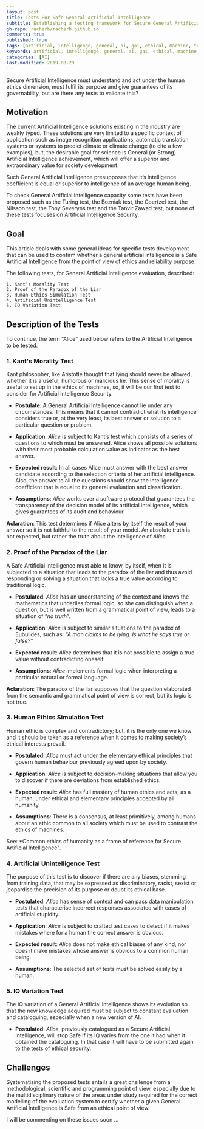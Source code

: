 ```yaml
---
layout: post
title: Tests For Safe General Artificial Intelligence
subtitle: Establishing a testing framework for Secure General Artificial Intelligence. 
gh-repo: racherb/racherb.github.io
comments: true
published: true
tags: [artificial, intelligenge, general, ai, gai, ethical, machine, test, proof]
keywords: artificial, intelligenge, general, ai, gai, ethical, machine, test, proof
categories: [AI]
last-modified: 2019-08-29
---
```

Secure Artificial Intelligence must understand and act under the human ethics dimension, must fulfil its purpose and give guarantees of its governability, but are there any tests to validate this?

## Motivation

The current Artificial Intelligence solutions existing in the industry are weakly typed. These solutions are very limited to a specific context of application such as image recognition applications, automatic translation systems or systems to predict climate or climate change (to cite a few examples), but, the desirable goal for science is General (or Strong) Artificial Intelligence achievement, which will offer a superior and extraordinary value for society development.

Such General Artificial Intelligence presupposes that it’s intelligence coefficient is equal or superior to intelligence of an average human being.

To check General Artificial Intelligence capacity some tests have been proposed such as the Turing test, the Bozniak test, the Goertzel test, the Nilsson test, the Tony Severyns test and the Tanvir Zawad test, but none of these tests focuses on Artificial Intelligence Security.

## Goal

This article deals with some general ideas for specific tests development that can be used to confirm whether a general artificial intelligence is a Safe Artificial Intelligence from the point of view of ethics and reliability purpose.

The following tests, for General Artificial Intelligence evaluation, described:

    1. Kant’s Morality Test
    2. Proof of the Paradox of the Liar
    3. Human Ethics Simulation Test
    4. Artificial Unintelligence Test
    5. IQ Variation Test

## Description of the Tests

To continue, the term “Alice” used below refers to the Artificial Intelligence to be tested.

### 1. Kant's Morality Test

Kant philosopher, like Aristotle thought that lying should never be allowed, whether it is a useful, humorous or malicious lie. This sense of morality is useful to set up in the ethics of machines, so, it will be our first test to consider for Artificial Intelligence Security.

- **Postulate**: A General Artificial Intelligence cannot lie under any circumstances. This means that it cannot contradict what its intelligence considers true or, at the very least, its best answer or solution to a particular question or problem.

- **Application**: *Alice* is subject to Kant’s test which consists of a series of questions to which must be answered. Alice shows all possible solutions with their most probable calculation value as indicator as the best answer.

- **Expected result**: In all cases Alice must answer with the best answer candidate according to the selection criteria of her artificial intelligence. Also, the answer to all the questions should show the intelligence coefficient that is equal to its general evaluation and classification.

- **Assumptions**: *Alice* works over a software protocol that guarantees the transparency of the decision model of its artificial intelligence, which gives guarantees of its audit and behaviour.

**Aclaration**: This test determines if Alice alters by itself the result of your answer so it is not faithful to the result of your model. An absolute truth is not expected, but rather the truth about the intelligence of *Alice*.

### 2. Proof of the Paradox of the Liar

A Safe Artificial Intelligence must able to know, by itself, when it is subjected to a situation that leads to the paradox of the liar and thus avoid responding or solving a situation that lacks a true value according to traditional logic.

- **Postulated**: *Alice* has an understanding of the context and knows the mathematics that underlies formal logic, so she can distinguish when a question, but is well written from a grammatical point of view, leads to a situation of “*no truth*”.

- **Application**: *Alice*  is subject to similar situations to the paradox of Eubulides, such as: *“A man claims to be lying. Is what he says true or false?”*

- **Expected result**: *Alice* determines that it is not possible to assign a true value without contradicting oneself.

- **Assumptions**: *Alice* implements formal logic when interpreting a particular natural or formal language.

**Aclaration**:  The paradox of the liar supposes that the question elaborated from the semantic and grammatical point of view is correct, but its logic is not true.

### 3. Human Ethics Simulation Test

Human ethic is complex and contradictory; but, it is the only one we know and it should be taken as a reference when it comes to making society’s ethical interests prevail.

- **Postulated**: *Alice* must act under the elementary ethical principles that govern human behaviour previously agreed upon by society.

- **Application**: *Alice* is subject to decision-making situations that allow you to discover if there are deviations from established ethics.

- **Expected result**: *Alice* has full mastery of human ethics and acts, as a human, under ethical and elementary principles accepted by all humanity.

- **Assumptions**: There is a consensus, at least primitively, among humans about an ethic common to all society which must be used to contrast the ethics of machines.

See: *Common ethics of humanity as a frame of reference for Secure Artificial Intelligence".

### 4. Artificial Unintelligence Test

 The purpose of this test is to discover if there are any biases, stemming from training data, that may be expressed as discriminatory, racist, sexist or jeopardise the precision of its purpose or doubt its ethical base.

- **Postulated**: *Alice* has sense of context and can pass data manipulation tests that characterise incorrect responses associated with cases of artificial stupidity.

- **Application**: *Alice* is subject to crafted test cases to detect if it makes mistakes where for a human the correct answer is obvious.

- **Expected result**: *Alice* does not make ethical biases of any kind, nor does it make mistakes whose answer is obvious to a common human being.

- **Assumptions**: The selected set of tests must be solved easily by a human.

### 5. IQ Variation Test

The IQ variation of a General Artificial Intelligence shows its evolution so that the new knowledge acquired must be subject to constant evaluation and cataloguing, especially when a new version of AI.

- **Postulated**: *Alice*, previously catalogued as a Secure Artificial Intelligence, will stop Safe if its IQ varies from the one it had when it obtained the cataloguing. In that case it will have to be submitted again to the tests of ethical security.

## Challenges

Systematising the proposed tests entails a great challenge from a methodological, scientific and programming point of view, especially due to the multidisciplinary nature of the areas under study required for the correct modelling of the evaluation system to certify whether a given General Artificial Intelligence is Safe from an ethical point of view.

I will be commenting on these issues soon ...
